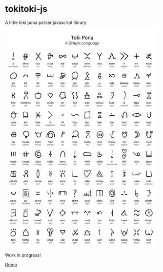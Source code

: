 # tokitoki-js
A little toki pona parser javascript library

![nimi ale pi toki pona](https://raw.githubusercontent.com/baisong/tokitoki-js/gh-pages/nimi_ale.png)

Work in progress!

[Demo](http://baisong.github.io/tokitoki-js/)
